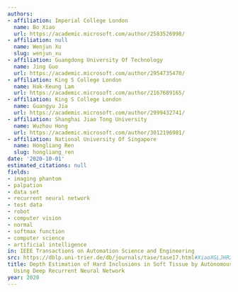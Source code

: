```yaml
---
authors:
- affiliation: Imperial College London
  name: Bo Xiao
  url: https://academic.microsoft.com/author/2583526998/
- affiliation: null
  name: Wenjun Xu
  slug: wenjun_xu
- affiliation: Guangdong University Of Technology
  name: Jing Guo
  url: https://academic.microsoft.com/author/2954735470/
- affiliation: King S College London
  name: Hak-Keung Lam
  url: https://academic.microsoft.com/author/2167689165/
- affiliation: King S College London
  name: Guangyu Jia
  url: https://academic.microsoft.com/author/2999432741/
- affiliation: Shanghai Jiao Tong University
  name: Wuzhou Hong
  url: https://academic.microsoft.com/author/3012196981/
- affiliation: National University Of Singapore
  name: Hongliang Ren
  slug: hongliang_ren
date: '2020-10-01'
estimated_citations: null
fields:
- imaging phantom
- palpation
- data set
- recurrent neural network
- test data
- robot
- computer vision
- normal
- softmax function
- computer science
- artificial intelligence
in: IEEE Transactions on Automation Science and Engineering
src: https://dblp.uni-trier.de/db/journals/tase/tase17.html#XiaoXGLJHR20
title: Depth Estimation of Hard Inclusions in Soft Tissue by Autonomous Robotic Palpation
  Using Deep Recurrent Neural Network
year: 2020
---
```

